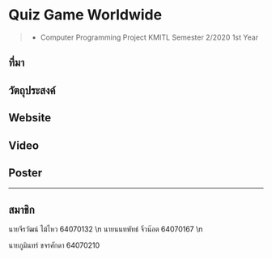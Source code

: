 # Quiz Game Worldwide
>  * Computer Programming Project KMITL Semester 2/2020 1st Year

## ที่มา



## วัตถุประสงค์



## Website



## Video



## Poster


---
สมาชิก
---
นายจีรวัฒน์ ไม้ไหว    64070132 \n
นายนนทพัทธ์ จิ๋วน๊อต  64070167 \n

นายภูมินทร์ ขจรศักดา  64070210
